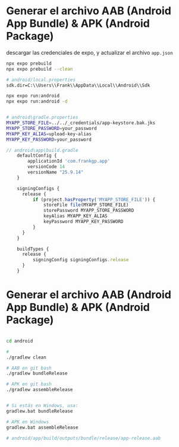 # Generar el archivo AAB (Android App Bundle) & APK (Android Package)

descargar las credenciales de expo, y actualizar el archivo `app.json`

```sh
npx expo prebuild
npx expo prebuild --clean

# android/local.properties
sdk.dir=C:\\Users\\Frank\\AppData\\Local\\Android\\Sdk

npx expo run:android
npx expo run:android -d


# android\gradle.properties
MYAPP_STORE_FILE=../../_credentials/app-keystore.bak.jks
MYAPP_STORE_PASSWORD=your_password
MYAPP_KEY_ALIAS=upload-key-alias
MYAPP_KEY_PASSWORD=your_password
```

```js
// android\app\build.gradle
    defaultConfig {
        applicationId 'com.frankgp.app'
        versionCode 14
        versionName "25.9.14"
    }

    signingConfigs {
      release {
          if (project.hasProperty('MYAPP_STORE_FILE')) {
              storeFile file(MYAPP_STORE_FILE)
              storePassword MYAPP_STORE_PASSWORD
              keyAlias MYAPP_KEY_ALIAS
              keyPassword MYAPP_KEY_PASSWORD
          }
      }
    }

    buildTypes {
      release {
          signingConfig signingConfigs.release
      }
    }
```

# Generar el archivo AAB (Android App Bundle) & APK (Android Package)

```sh

cd android

#
./gradlew clean

# AAB en git bash
./gradlew bundleRelease

# APK en git bash
./gradlew assembleRelease


# Si estás en Windows, usa:
gradlew.bat bundleRelease

# APK en Windows
gradlew.bat assembleRelease

# android/app/build/outputs/bundle/release/app-release.aab
```
